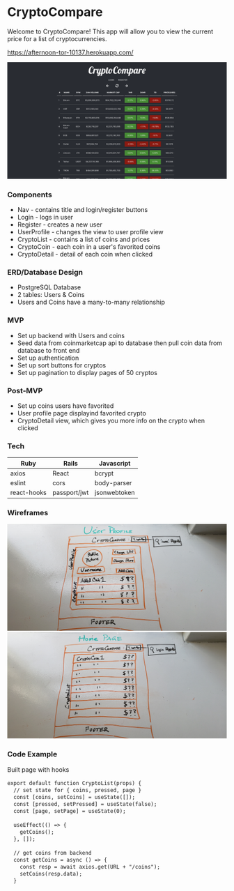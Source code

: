 # CryptoCompare
Welcome to CryptoCompare! This app will allow you to view the current price for a list of cryptocurrencies.

https://afternoon-tor-10137.herokuapp.com/

![List](./Wireframes/List.png)

### Components
* Nav - contains title and login/register buttons
* Login - logs in user
* Register - creates a new user
* UserProfile - changes the view to user profile view
* CryptoList - contains a list of coins and prices
* CryptoCoin - each coin in a user's favorited coins
* CryptoDetail - detail of each coin when clicked

### ERD/Database Design
* PostgreSQL Database
* 2 tables: Users & Coins
* Users and Coins have a many-to-many relationship

### MVP
* Set up backend with Users and coins
* Seed data from coinmarketcap api to database then pull coin data from database to front end
* Set up authentication
* Set up sort buttons for cryptos
* Set up pagination to display pages of 50 cryptos

### Post-MVP
* Set up coins users have favorited
* User profile page displayind favorited crypto
* CryptoDetail view, which gives you more info on the crypto when clicked

### Tech
Ruby | Rails | Javascript
--- | --- | ---
axios | React | bcrypt
eslint | cors | body-parser
react-hooks | passport/jwt |jsonwebtoken

### Wireframes
![Wireframe 1](./Wireframes/Wireframe1.jpg)
![Wireframe 2](./Wireframes/Wireframe2.jpg)

### Code Example
Built page with hooks
```
export default function CryptoList(props) {
  // set state for { coins, pressed, page }
  const [coins, setCoins] = useState([]);
  const [pressed, setPressed] = useState(false);
  const [page, setPage] = useState(0);

  useEffect(() => {
    getCoins();
  }, []);

  // get coins from backend
  const getCoins = async () => {
    const resp = await axios.get(URL + "/coins");
    setCoins(resp.data);
  }
```
